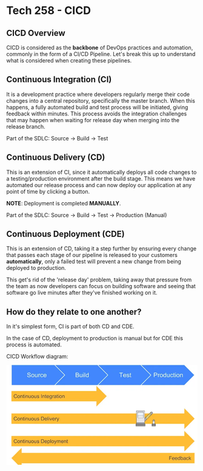 # Tech 258 - CICD

## CICD Overview
CICD is considered as the **backbone** of DevOps practices and automation, commonly in the form of a CI/CD Pipeline. Let's break this up to understand what is considered when creating these pipelines.

## Continuous Integration (CI)
It is a development practice where developers regularly merge their code changes into a central repository, specifically the master branch. When this happens, a fully automated build and test process will be initiated, giving feedback within minutes. This process avoids the integration challenges that may happen when waiting for release day when merging into the release branch.

Part of the SDLC:
Source -> Build -> Test

## Continuous Delivery (CD)
This is an extension of CI, since it automatically deploys all code changes to a testing/production environment after the build stage. This means we have automated our release process and can now deploy our application at any point of time by clicking a button.

**NOTE**: Deployment is completed **MANUALLY**.

Part of the SDLC:
Source -> Build -> Test -> Production (Manual)


## Continuous Deployment (CDE)
This is an extension of CD, taking it a step further by ensuring every change that passes each stage of our pipeline is released to your customers **automatically**, only a failed test will prevent a new change from being deployed to production.

This get's rid of the 'release day' problem, taking away that pressure from the team as now developers can focus on building software and seeing that software go live minutes after they've finished working on it.


## How do they relate to one another?
In it's simplest form, CI is part of both CD and CDE.

In the case of CD, deployment to production is manual but for CDE this process is automated.

CICD Workflow diagram:

![cicd-diagram.png](images/cicd-diagram.png)